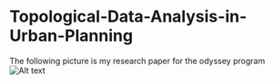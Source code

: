 # Topological-Data-Analysis-in-Urban-Planning

The following picture is my research paper for the odyssey program
![Alt text](MATH_U2340760K)
